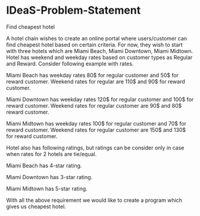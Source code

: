 # IDeaS-Problem-Statement

Find cheapest hotel

A hotel chain wishes to create an online portal where users/customer can find cheapest hotel based on certain criteria. For now, they wish to start with three hotels which are Miami Beach, Miami Downtown, Miami Midtown.
Hotel has weekend and weekday rates based on customer types as Regular and Reward. Consider following example with rates.

Miami Beach has weekday rates 80$ for regular customer and 50$ for reward customer. Weekend rates for regular are 110$ and 90$ for reward customer.

Miami Downtown has weekday rates 120$ for regular customer and 100$ for reward customer. Weekend rates for regular customer are 90$ and 80$ reward customer.

Miami Midtown has weekday rates 100$ for regular customer and 70$ for reward customer. Weekend rates for regular customer are 150$ and 130$ for reward customer.

Hotel also has following ratings, but ratings can be consider only in case when rates for 2 hotels are tie/equal.

Miami Beach has 4-star rating.

Miami Downtown has 3-star rating.

Miami Midtown has 5-star rating.
 
With all the above requirement we would like to create a program which gives us cheapest hotel.
